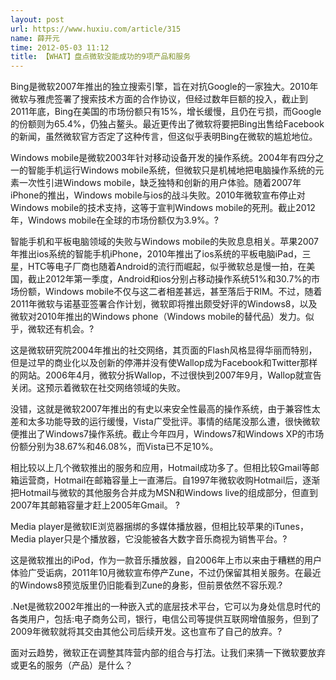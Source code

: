 ```yaml
---
layout: post
url: https://www.huxiu.com/article/315
name: 薛开元
time: 2012-05-03 11:12
title: 【WHAT】盘点微软没能成功的9项产品和服务
---
```

Bing是微软2007年推出的独立搜索引擎，旨在对抗Google的一家独大。2010年微软与雅虎签署了搜索技术方面的合作协议，但经过数年巨额的投入，截止到2011年底，Bing在美国的市场份额只有15%，增长缓慢，且仍在亏损，而Google的份额则为65.4%，仍独占鳌头。最近更传出了微软将要把Bing出售给Facebook的新闻，虽然微软官方否定了这种传言，但这似乎表明Bing在微软的尴尬地位。

Windows mobile是微软2003年针对移动设备开发的操作系统。2004年有四分之一的智能手机运行Windows mobile系统，但微软只是机械地把电脑操作系统的元素一次性引进Windows mobile，缺乏独特和创新的用户体验。随着2007年iPhone的推出，Windows mobile与ios的战斗失败。2010年微软宣布停止对Windows mobile的技术支持，这等于宣判Windows mobile的死刑。截止2012年，Windows mobile在全球的市场份额仅为3.9%。?

智能手机和平板电脑领域的失败与Windows mobile的失败息息相关。苹果2007年推出ios系统的智能手机iPhone，2010年推出了ios系统的平板电脑iPad，三星，HTC等电子厂商也随着Android的流行而崛起，似乎微软总是慢一拍，在美国，截止2012年第一季度，Android和ios分别占移动操作系统51%和30.7%的市场份额，Windows mobile不仅与这二者相差甚远，甚至落后于RIM。不过，随着2011年微软与诺基亚签署合作计划，微软即将推出颇受好评的Windows8，以及微软对2010年推出的Windows phone（Windows mobile的替代品）发力。似乎，微软还有机会。?

这是微软研究院2004年推出的社交网络，其页面的Flash风格显得华丽而特别，但是过早的商业化以及创新的停滞并没有使Wallop成为Facebook和Twitter那样的网站。2006年4月，微软分拆Wallop，不过很快到2007年9月，Wallop就宣告关闭。这预示着微软在社交网络领域的失败。

没错，这就是微软2007年推出的有史以来安全性最高的操作系统，由于兼容性太差和太多功能导致的运行缓慢，Vista广受批评。事情的结尾没那么遭，很快微软便推出了Windows7操作系统。截止今年四月，Windows7和Windows XP的市场份额分别为38.67%和46.08%，而Vista已不足10%。

相比较以上几个微软推出的服务和应用，Hotmail成功多了。但相比较Gmail等邮箱运营商，Hotmail在邮箱容量上一直滞后。自1997年微软收购Hotmail后，逐渐把Hotmail与微软的其他服务合并成为MSN和Windows live的组成部分，但直到2007年其邮箱容量才赶上2005年Gmail。 ?

Media player是微软IE浏览器捆绑的多媒体播放器，但相比较苹果的iTunes，Media player只是个播放器，它没能被各大数字音乐商视为销售平台。?

这是微软推出的iPod，作为一款音乐播放器，自2006年上市以来由于糟糕的用户体验广受诟病，2011年10月微软宣布停产Zune，不过仍保留其相关服务。在最近的Windows8预览版里仍旧能看到Zune的身影，但前景依然不容乐观.?

.Net是微软2002年推出的一种嵌入式的底层技术平台，它可以为身处信息时代的各类用户，包括:电子商务公司，银行，电信公司等提供互联网增值服务，但到了2009年微软就将其交由其他公司后续开发。这也宣布了自己的放弃。?

面对云趋势，微软正在调整其阵营内部的组合与打法。让我们来猜一下微软要放弃或更名的服务（产品）是什么？

